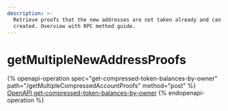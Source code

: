 ```yaml
---
description: >-
  Retrieve proofs that the new addresses are not taken already and can be
  created. Overview with RPC method guide.
---
```


# getMultipleNewAddressProofs

{% openapi-operation spec="get-compressed-token-balances-by-owner" path="/getMultipleCompressedAccountProofs" method="post" %}
[OpenAPI get-compressed-token-balances-by-owner](https://raw.githubusercontent.com/helius-labs/photon/refs/heads/main/src/openapi/specs/getCompressedTokenBalancesByOwner.yaml)
{% endopenapi-operation %}
